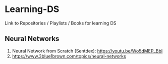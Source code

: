 # Learning-DS
Link to Repositories / Playlists / Books for learning DS

## Neural Networks
1. Neural Network from Scratch (Sentdex): 
  https://youtu.be/Wo5dMEP_BbI
2. https://www.3blue1brown.com/topics/neural-networks
